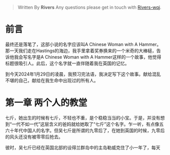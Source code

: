 
> Written By **Rivers**
> Any questions please get in touch with  [Rivers-wqj](https://rivers-wqj.github.io/).

# 前言
最终还是落笔了，这部小说的名字应该叫A Chinese Woman with A Hammer。那一天我们走在Hastings的海边，我手里拿着奖券换来的一个米奇的大棒槌，告诉他我会写名字是A Chinese Woman with A Hammer这样的一个故事，他觉得标题很吸引人。此后，这个名字就一直伴随着我在英国的记忆。

到今天2024年1月29日的凌晨，我预习完法语，我决定写下这个故事。献给混乱不堪的自己，献给在我生命中出现过的所有人。

# 第一章 两个人的教堂
七斤，她出生的时候有七斤，不轻也不重，是个稳稳当当的小宝。于是，并没有想到“一代不如一代”这层含义的爸妈就给她取了“七斤”这个名字。乍一听，有点像五六十年代中国人的名字。但吴七斤是所谓的九零后了，在她到英国的时候，九零后的风头还没有被零零后抢去。

彼时，吴七斤已经在英国北部的设得兰群岛中的主岛勒威克住了小一年了，每天



<!--stackedit_data:
eyJoaXN0b3J5IjpbNTI0NTkzODRdfQ==
-->